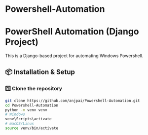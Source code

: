 # Powershell-Automation
# PowerShell Automation (Django Project)

This is a Django-based project for automating Windows Powershell.

## 📦 Installation & Setup

### 1️⃣ Clone the repository
```bash
git clone https://github.com/anjpai/Powershell-Automation.git
cd Powershell-Automation
python -m venv venv
# Windows
venv\Scripts\activate
# macOS/Linux
source venv/bin/activate
